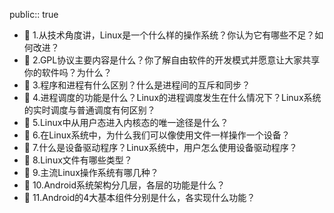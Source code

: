 public:: true

- 🔵 1.从技术角度讲，Linux是一个什么样的操作系统？你认为它有哪些不足？如何改进？
- 🔵 2.GPL协议主要内容是什么？你了解自由软件的开发模式并愿意让大家共享你的软件吗？为什么？
- 🔵 3.程序和进程有什么区别？什么是进程间的互斥和同步？
- 🔵 4.进程调度的功能是什么？Linux的进程调度发生在什么情况下？Linux系统的实时调度与普通调度有何区别？
- 🔵 5.Linux中从用户态进入内核态的唯一途径是什么？
- 🔵 6.在Linux系统中，为什么我们可以像使用文件一样操作一个设备？
- 🔵 7.什么是设备驱动程序？Linux系统中，用户怎么使用设备驱动程序？
- 🔵 8.Linux文件有哪些类型？
- 🔵 9.主流Linux操作系统有哪几种？
- 🔵 10.Android系统架构分几层，各层的功能是什么？
- 🔵 11.Android的4大基本组件分别是什么，各实现什么功能？